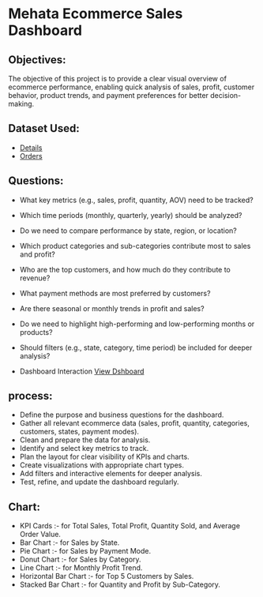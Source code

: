 # Mehata Ecommerce Sales Dashboard
## Objectives:
The objective of this project is to provide a clear visual overview of ecommerce performance, enabling quick analysis of sales, profit, customer behavior, product trends, and payment preferences for better decision-making.
## Dataset Used:
- <a href="https://github.com/Yashbansode76/Data-Analysis-Dashboard/blob/main/Details.csv">Details</a>
- <a href="https://github.com/Yashbansode76/Data-Analysis-Dashboard/blob/main/Orders.csv">Orders</a>
## Questions:
- What key metrics (e.g., sales, profit, quantity, AOV) need to be tracked?
- Which time periods (monthly, quarterly, yearly) should be analyzed?
- Do we need to compare performance by state, region, or location?
- Which product categories and sub-categories contribute most to sales and profit?
- Who are the top customers, and how much do they contribute to revenue?
- What payment methods are most preferred by customers?
- Are there seasonal or monthly trends in profit and sales?
- Do we need to highlight high-performing and low-performing months or products?
- Should filters (e.g., state, category, time period) be included for deeper analysis?

- Dashboard Interaction <a href="https://github.com/Yashbansode76/Data-Analysis-Dashboard/blob/main/Mehata%20Ecommerce%20Sales%20Dashboard.png">View Dshboard</a>

## process:
- Define the purpose and business questions for the dashboard.
- Gather all relevant ecommerce data (sales, profit, quantity, categories, customers, states, payment modes).
- Clean and prepare the data for analysis.
- Identify and select key metrics to track.
- Plan the layout for clear visibility of KPIs and charts.
- Create visualizations with appropriate chart types.
- Add filters and interactive elements for deeper analysis.
- Test, refine, and update the dashboard regularly.

## Chart:
- KPI Cards :- for Total Sales, Total Profit, Quantity Sold, and Average Order Value.
- Bar Chart :- for Sales by State.
- Pie Chart :- for Sales by Payment Mode.
- Donut Chart :- for Sales by Category.
- Line Chart :- for Monthly Profit Trend.
- Horizontal Bar Chart :- for Top 5 Customers by Sales.
- Stacked Bar Chart :- for Quantity and Profit by Sub-Category.
